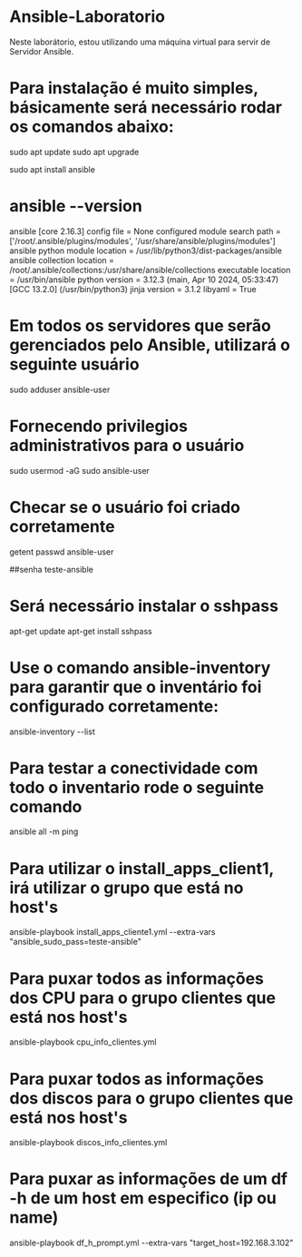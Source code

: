 # Ansible-Laboratorio
 
Neste laborátorio, estou utilizando uma máquina virtual para servir de Servidor Ansible.

# Para instalação é muito simples, básicamente será necessário rodar os comandos abaixo:

sudo apt update
sudo apt upgrade

sudo apt install ansible

# ansible --version
ansible [core 2.16.3]
  config file = None
  configured module search path = ['/root/.ansible/plugins/modules', '/usr/share/ansible/plugins/modules']
  ansible python module location = /usr/lib/python3/dist-packages/ansible
  ansible collection location = /root/.ansible/collections:/usr/share/ansible/collections
  executable location = /usr/bin/ansible
  python version = 3.12.3 (main, Apr 10 2024, 05:33:47) [GCC 13.2.0] (/usr/bin/python3)
  jinja version = 3.1.2
  libyaml = True

# Em todos os servidores que serão gerenciados pelo Ansible, utilizará o seguinte usuário 
sudo adduser ansible-user

# Fornecendo privilegios administrativos para o usuário
sudo usermod -aG sudo ansible-user

# Checar se o usuário foi criado corretamente
getent passwd ansible-user

##senha 
teste-ansible

# Será necessário instalar o sshpass
apt-get update
apt-get install sshpass

# Use o comando ansible-inventory para garantir que o inventário foi configurado corretamente:
ansible-inventory --list

# Para testar a conectividade com todo o inventario rode o seguinte comando 
ansible all -m ping

# Para utilizar o install_apps_client1, irá utilizar o grupo que está no host's

ansible-playbook install_apps_cliente1.yml --extra-vars "ansible_sudo_pass=teste-ansible"

# Para puxar todos as informações dos CPU para o grupo clientes que está nos host's

ansible-playbook cpu_info_clientes.yml

# Para puxar todos as informações dos discos para o grupo clientes que está nos host's

ansible-playbook discos_info_clientes.yml

# Para puxar as informações de um df -h de um host em especifico (ip ou name)

ansible-playbook df_h_prompt.yml --extra-vars "target_host=192.168.3.102"
